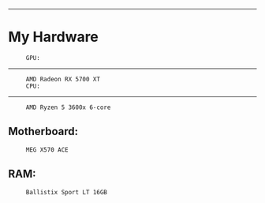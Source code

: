 __________________________________________________
My Hardware
========

         GPU:
---------------
         AMD Radeon RX 5700 XT
         CPU: 
---------------
         AMD Ryzen 5 3600x 6-core

Motherboard:
---------------
         MEG X570 ACE
RAM:
--------------
         Ballistix Sport LT 16GB
